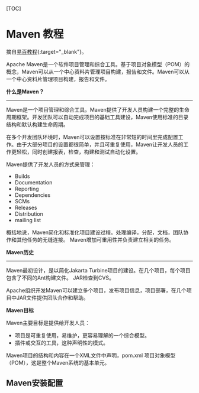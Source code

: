 [TOC]

# Maven 教程

摘自[易百教程](https://www.yiibai.com/maven/){:target="_blank"}。


Apache Maven是一个软件项目管理和综合工具。基于项目对象模型（POM）的概念，Maven可以从一个中心资料片管理项目构建，报告和文件。Maven可以从一个中心资料片管理项目构建，报告和文件。

**什么是Maven？**
***
Maven是一个项目管理和综合工具。Maven提供了开发人员构建一个完整的生命周期框架。开发团队可以自动完成项目的基础工具建设，Maven使用标准的目录结构和默认构建生命周期。

在多个开发团队环境时，Maven可以设置按标准在非常短的时间里完成配置工作。由于大部分项目的设置都很简单，并且可重复使用，Maven让开发人员的工作更轻松，同时创建报表，检查，构建和测试自动化设置。

Maven提供了开发人员的方式来管理：

- Builds
- Documentation
- Reporting
- Dependencies
- SCMs
- Releases
- Distribution
- mailing list

概括地说，Maven简化和标准化项目建设过程。处理编译，分配，文档，团队协作和其他任务的无缝连接。 Maven增加可重用性并负责建立相关的任务。

**Maven历史**
***
Maven最初设计，是以简化Jakarta Turbine项目的建设。在几个项目，每个项目包含了不同的Ant构建文件。 JAR检查到CVS。

Apache组织开发Maven可以建立多个项目，发布项目信息，项目部署，在几个项目中JAR文件提供团队合作和帮助。

**Maven目标**

Maven主要目标是提供给开发人员：

- 项目是可重复使用，易维护，更容易理解的一个综合模型。
- 插件或交互的工具，这种声明性的模式。

Maven项目的结构和内容在一个XML文件中声明，pom.xml 项目对象模型（POM），这是整个Maven系统的基本单元。

## Maven安装配置